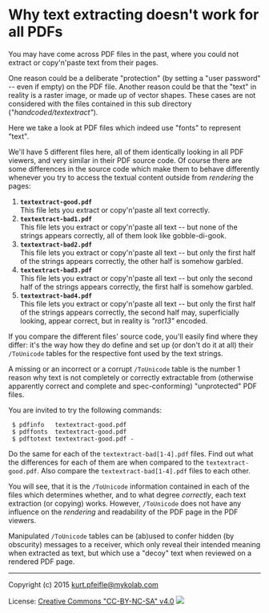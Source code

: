 # Why text extracting doesn't work for all PDFs

You may have come across PDF files in the past, where you could not extract or copy'n'paste text from their pages.

One reason could be a deliberate "protection" (by setting a "user password" -- even if empty) on the PDF file.
Another reason could be that the "text" in reality is a raster image, or made up of vector shapes.
These cases are not considered with the files contained in this sub directory (*"handcoded/textextract"*).

Here we take a look at PDF files which indeed use "fonts" to represent "text".

We'll have 5 different files here, all of them identically looking in all PDF viewers, and very similar in their PDF source code. Of course there are some differences in the source code which make them to behave differently whenever you try to access the textual content outside from *rendering* the pages:

1. **`textextract-good.pdf`**    
   This file lets you extract or copy'n'paste all text correctly.
1. **`textextract-bad1.pdf`**    
   This file lets you extract or copy'n'paste all text -- but none of the strings appears correctly, all of them look like gobble-di-gook.
1. **`textextract-bad2.pdf`**    
   This file lets you extract or copy'n'paste all text -- but only the first half of the strings appears correctly, the other half is somehow garbled.
1. **`textextract-bad3.pdf`**    
   This file lets you extract or copy'n'paste all text -- but only the second half of the strings appears correctly, the first half is somehow garbled.
1. **`textextract-bad4.pdf`**    
   This file lets you extract or copy'n'paste all text -- but only the first half of the strings appears correctly, the second half may, superficially looking, appear correct, but in reality is *"rot13"* encoded.

If you compare the different files' source code, you'll easily find where they differ:
it's the way how they do define and set up (or don't do it at all) their `/ToUnicode` tables for the respective font used by the text strings.

A missing or an incorrect or a corrupt `/ToUnicode` table is the number 1 reason why text is not completely or correctly extractable from (otherwise apparently correct and complete and spec-conforming) "unprotected" PDF files.

You are invited to try the following commands:

``` {.bash}
 $ pdfinfo   textextract-good.pdf
 $ pdffonts  textextract-good.pdf
 $ pdftotext textextract-good.pdf -
```

Do the same for each of the `textextract-bad[1-4].pdf` files.
Find out what the differences for each of them are when compared to the `textextract-good.pdf`.
Also compare the `textextract-bad[1-4].pdf` files to each other.

You will see, that it is the `/ToUnicode` information contained in each of the files which determines whether, and to what degree *correctly*, each text extraction (or copying) works.
However, `/ToUnicode` does not have any influence on the *rendering* and readability of the PDF page in the PDF viewers.

Manipulated `/ToUnicode` tables can be (ab)used to confer hidden (by obscurity) messages to a receiver, which only reveal their intended meaning when extracted as text, but which use a "decoy" text when reviewed on a rendered PDF page.


----

Copyright (c) 2015 <kurt.pfeifle@mykolab.com>

License: [Creative Commons "CC-BY-NC-SA" v4.0](http://creativecommons.org/licenses/by-nc-sa/4.0/)
![](https://i.creativecommons.org/l/by-nc-sa/4.0/88x31.png)

